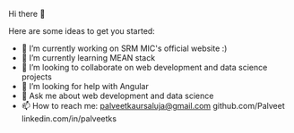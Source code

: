  Hi there 👋

Here are some ideas to get you started:

- 🔭 I’m currently working on SRM MIC's official website :)
- 🌱 I’m currently learning MEAN stack
- 👯 I’m looking to collaborate on web development and data science projects
- 🤔 I’m looking for help with Angular
- 💬 Ask me about web development and data science
- 📫 How to reach me: palveetkaursaluja@gmail.com github.com/Palveet linkedin.com/in/palveetks
<!--- 😄 Pronouns: ...
- ⚡ Fun fact: -->
